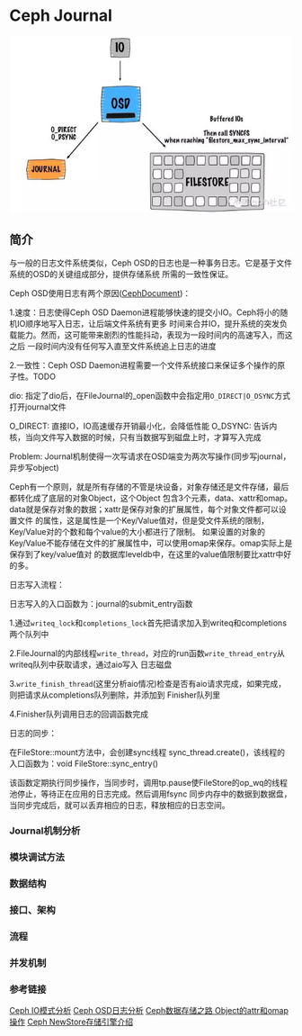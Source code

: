 # Ceph Journal

![DoubleWrite](img/osd_double_write.jpg)

## 简介

与一般的日志文件系统类似，Ceph OSD的日志也是一种事务日志。它是基于文件系统的OSD的关键组成部分，提供存储系统
所需的一致性保证。

Ceph OSD使用日志有两个原因([CephDocument](http://docs.ceph.com/docs/jewel/rados/configuration/journal-ref/))：

1.速度：日志使得Ceph OSD Daemon进程能够快速的提交小IO。Ceph将小的随机IO顺序地写入日志，让后端文件系统有更多
时间来合并IO，提升系统的突发负载能力。然而，这可能带来剧烈的性能抖动，表现为一段时间内的高速写入，而这之后
一段时间内没有任何写入直至文件系统追上日志的进度

2.一致性：Ceph OSD Daemon进程需要一个文件系统接口来保证多个操作的原子性。TODO

dio: 指定了dio后，在FileJournal的_open函数中会指定用`O_DIRECT|O_DSYNC`方式打开journal文件

O_DIRECT: 直接IO，IO高速缓存开销最小化，会降低性能
O_DSYNC: 告诉内核，当向文件写入数据的时候，只有当数据写到磁盘上时，才算写入完成

Problem:
Journal机制使得一次写请求在OSD端变为两次写操作(同步写journal，异步写object)

Ceph有一个原则，就是所有存储的不管是块设备，对象存储还是文件存储，最后都转化成了底层的对象Object，这个Object
包含3个元素，data、xattr和omap。data就是保存对象的数据；xattr是保存对象的扩展属性，每个对象文件都可以设置文件
的属性，这是属性是一个Key/Value值对，但是受文件系统的限制，Key/Value对的个数和每个value的大小都进行了限制。
如果设置的对象的Key/Value不能存储在文件的扩展属性中，可以使用omap来保存。omap实际上是保存到了key/value值对
的数据库leveldb中，在这里的value值限制要比xattr中好的多。

日志写入流程：

日志写入的入口函数为：journal的submit_entry函数

1.通过`writeq_lock`和`completions_lock`首先把请求加入到writeq和completions两个队列中

2.FileJournal的内部线程`write_thread`，对应的run函数`write_thread_entry`从writeq队列中获取请求，通过aio写入
日志磁盘

3.`write_finish_thread`(这里分析aio情况)检查是否有aio请求完成，如果完成，则把请求从completions队列删除，并添加到
Finisher队列里

4.Finisher队列调用日志的回调函数完成

日志的同步：

在FileStore::mount方法中，会创建sync线程 sync_thread.create()，该线程的入口函数为：void FileStore::sync_entry()

该函数定期执行同步操作，当同步时，调用tp.pause使FileStore的op_wq的线程池停止，等待正在应用的日志完成。然后调用fsync
同步内存中的数据到数据盘，当同步完成后，就可以丢弃相应的日志，释放相应的日志空间。

### Journal机制分析

### 模块调试方法

### 数据结构

### 接口、架构

### 流程

### 并发机制

### 参考链接

[Ceph IO模式分析](http://www.openstack.cn/?p=4270)
[Ceph OSD日志分析](http://bbs.ceph.org.cn/article/42)
[Ceph数据存储之路 Object的attr和omap操作](https://my.oschina.net/u/2460844/blog/604530)
[Ceph NewStore存储引擎介绍](https://www.cnblogs.com/wuhuiyuan/p/ceph-newstore-intro.html?hmsr=toutiao.io&utm_medium=toutiao.io&utm_source=toutiao.io)